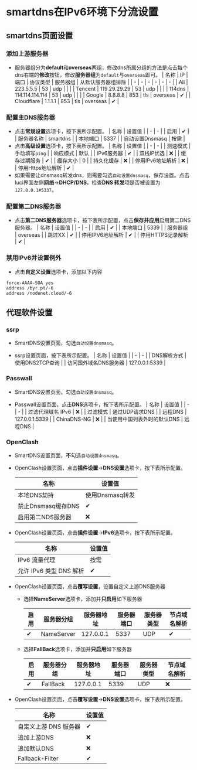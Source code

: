 # smartdns在IPv6环境下分流设置

## smartdns页面设置

### 添加上游服务器

+ 服务器组分为**default**和**overseas**两组，修改dns所属分组的方法是点击每个dns右端的**修改**按钮，修改**服务器组**为```default```与```overseas```即可。
    | 名称 | IP | 端口 | 协议类型 | 服务器组 | 从默认服务器组排除 |
    | - | - | - | - | - | - |
    | Ali | 223.5.5.5 | 53 | udp | | |
    | Tencent | 119.29.29.29 | 53 | udp | | |
    | 114dns | 114.114.114.114 | 53 | udp | | |
    | Google | 8.8.8.8 | 853 | tls | overseas | ✔ |
    | Cloudflare | 1.1.1.1 | 853 | tls | overseas | ✔ |

### 配置主DNS服务器

+ 点击**常规设置**选项卡，按下表所示配置。
    | 名称 | 设置值 |
    | - | - |
    | 启用 | ✔ |
    | 服务器名称 | smartdns |
    | 本地端口 | 5337 |
    | 自动设置Dnsmasq | 按需 |
+ 点击**高级设置**选项卡，按下表所示配置。
    | 名称 | 设置值 |
    | - | - |
    | 测速模式 | 手动填写`ping` |
    | 响应模式 | 默认 |
    | IPv6服务器 | ✔ |
    | 双栈IP优选 | ❌ |
    | 缓存过期服务 | ✔ |
    | 缓存大小 | 0 |
    | 持久化缓存 | ❌ |
    | 停用IPv6地址解析 | ❌ |
    | 停用Https地址解析 | ✔ |
+ 如果需要让dnsmasq转发dns，则需要勾选```自动设置dnsmasq```，保存设置。点击luci界面左侧**网络**->**DHCP/DNS**，检查**DNS 转发**项是否被设置为```127.0.0.1#5337```。

### 配置第二DNS服务器

+ 点击**第二DNS服务器**选项卡，按下表所示配置，点击**保存并应用**启用第二DNS服务器。
    | 名称 | 设置值 |
    | - | - |
    | 启用 | ✔ |
    | 本地端口 | 5339 |
    | 服务器组 | overseas |
    | 跳过XX | ✔ |
    | 停用IPV6地址解析 | ✔ |
    | 停用HTTPS记录解析 | ✔ |

### 禁用IPv6并设置例外

+ 点击**自定义设置**选项卡，添加以下内容

```shell
force-AAAA-SOA yes
address /byr.pt/-6
address /nodenet.cloud/-6
```

## 代理软件设置

### ssrp

+ SmartDNS设置页面，勾选```自动设置dnsmasq```。

+ ssrp设置页面，按下表所示配置。
    | 名称 | 设置值 |
    | - | - |
    | DNS解析方式 | 使用DNS2TCP查询 |
    | 访问国外域名DNS服务器 | 127.0.0.1:5339 |

### Passwall

+ SmartDNS设置页面，勾选```自动设置dnsmasq```。

+ Passwall设置页面，点击**DNS**选项卡，按下表所示配置。
    | 名称 | 设置值 |
    | - | - |
    | 过滤代理域名 IPv6 | ❌ |
    | 过滤模式 | 通过UDP请求DNS |
    | 远程DNS | 127.0.0.1:5339 |
    | ChinaDNS-NG | ❌ |
    | 当使用中国列表外时的默认DNS | 远程DNS |

### OpenClash

+ SmartDNS设置页面，**不**勾选```自动设置dnsmasq```。

+ OpenClash设置页面，点击**插件设置**->**DNS设置**选项卡，按下表所示配置。

    | 名称 | 设置值 |
    | - | - |
    | 本地DNS劫持 | 使用Dnsmasq转发 |
    | 禁止Dnsmasq缓存DNS | ✔ |
    | 启用第二NDS服务器 | ❌ |

+ OpenClash设置页面，点击**插件设置**->**IPv6**选项卡，按下表所示配置。

    | 名称 | 设置值 |
    | - | - |
    | IPv6 流量代理 | 按需 |
    | 允许 IPv6 类型 DNS 解析 | ✔ |

+ OpenClash设置页面，点击**覆写设置**，设置自定义上游DNS服务器

  + 选择**NameServer**选项卡，添加并**只启用**如下服务器

    | 启用 | 服务器分组 | 服务器地址 | 服务器端口 | 服务器类型 | 节点域名解析 |
    | - | - | - | - | - | - |
    | ✔ | NameServer | 127.0.0.1 | 5337 | UDP | ✔ |

  + 选择**FallBack**选项卡，添加并**只启用**如下服务器

    | 启用 | 服务器分组 | 服务器地址 | 服务器端口 | 服务器类型 | 节点域名解析 |
    | - | - | - | - | - | - |
    | ✔ | FallBack | 127.0.0.1 | 5339 | UDP | ❌ |

+ OpenClash设置页面，点击**覆写设置**->**DNS设置**选项卡，按下表所示配置。

    | 名称 | 设置值 |
    | - | - |
    | 自定义上游 DNS 服务器 | ✔ |
    | 追加上游DNS | ❌ |
    | 追加默认DNS | ❌ |
    | Fallback-Filter | ✔ |
